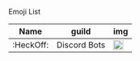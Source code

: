 Emoji List

| Name | guild | img |
| ---- | -- | ----- |
| :HeckOff: | Discord Bots | <img src="https://cdn.discordapp.com/emojis/230064150712156161.png?v=1" width="20px" height="20px"> |

